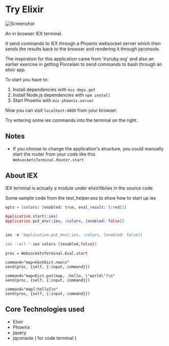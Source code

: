 # Try Elixir

![Screenshot](https://raw.githubusercontent.com/cheeyeo/Try-Elixir/master/img/term.png?token=13710__eyJzY29wZSI6IlJhd0Jsb2I6Y2hlZXllby9UcnktRWxpeGlyL21hc3Rlci9pbWcvdGVybS5wbmciLCJleHBpcmVzIjoxNDA4MTg2NTg4fQ%3D%3D--5dd8175c4a0ac2e8d1b2c7b6c8684cda38dbb9db)

An in browser IEX terminal.

It send commands to IEX through a Phoenix websocket server which then sends the results back to the browser and rendering it through jqconsole.

The inspiration for this application came from 'tryruby.org' and also
an earlier exercise in getting Porcelain to send commands to bash through
an elixir app.

To start you have to:

1. Install dependencies with `mix deps.get`
2. Install Node.js dependencies with `npm install`
3. Start Phoenix with `mix phoenix.server`

Now you can visit `localhost:4000` from your browser.

Try entering some iex commands into the terminal on the right.

## Notes

* If you choose to change the application's structure, you could manually start the router from your code like this `WebsocketsTerminal.Router.start`

## About IEX

IEX terminal is actually a module under elixir/lib/iex in the source code

Some sample code from the test_helper.exs to show how to start up iex

```elixir
opts = [colors: [enabled: true, eval_result: [:red]]]

Application.start(:iex)
Application.put_env(:iex, :colors, [enabled: false])


iex -e "Application.put_env(:iex, :colors, [enabled: false])

iex --erl "-iex colors [{enabled,false}]
```

```
proc = WebsocketsTerminal.Eval.start

command="map=HashDict.new\n"
send(proc, {self, {:input, command}})

command="map=Dict.put(map, :hello, \"world\")\n"
send(proc, {self, {:input, command}})

command="map[:hello]\n"
send(proc, {self, {:input, command}})
```

## Core Technologies used

* Elixir
* Phoenix
* jquery
* jqconsole ( for code terminal )
